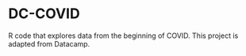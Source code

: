 # DC-COVID
R code that explores data from the beginning of COVID. This project is adapted from Datacamp.
